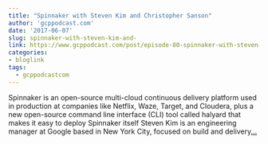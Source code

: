 ```yaml
---
title: "Spinnaker with Steven Kim and Christopher Sanson"
author: 'gcppodcast.com'
date: '2017-06-07'
slug: spinnaker-with-steven-kim-and-
link: https://www.gcppodcast.com/post/episode-80-spinnaker-with-steven-kim-and-christopher-sanson/
categories:
- bloglink
tags:
  - gcppodcastcom
---
```


Spinnaker is an open-source multi-cloud continuous delivery platform used in production at companies like Netflix, Waze, Target, and Cloudera, plus a new open-source command line interface (CLI) tool called halyard that makes it easy to deploy Spinnaker itself Steven Kim is an engineering manager at Google based in New York City, focused on build and delivery[... <i class="fas fa-external-link-alt"></i>](https://www.gcppodcast.com/post/episode-80-spinnaker-with-steven-kim-and-christopher-sanson/)

